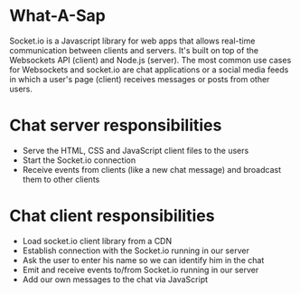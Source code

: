 # What-A-Sap

Socket.io is a Javascript library for web apps that allows real-time communication between clients and servers. It's built on top of the Websockets API (client) and Node.js (server). The most common use cases for Websockets and socket.io are chat applications or a social media feeds in which a user's page (client) receives messages or posts from other users.

# Chat server responsibilities
- Serve the HTML, CSS and JavaScript client files to the users
- Start the Socket.io connection
- Receive events from clients (like a new chat message) and broadcast them to other clients

# Chat client responsibilities
- Load socket.io client library from a CDN
- Establish connection with the Socket.io running in our server
- Ask the user to enter his name so we can identify him in the chat
- Emit and receive events to/from Socket.io running in our server
- Add our own messages to the chat via JavaScript
